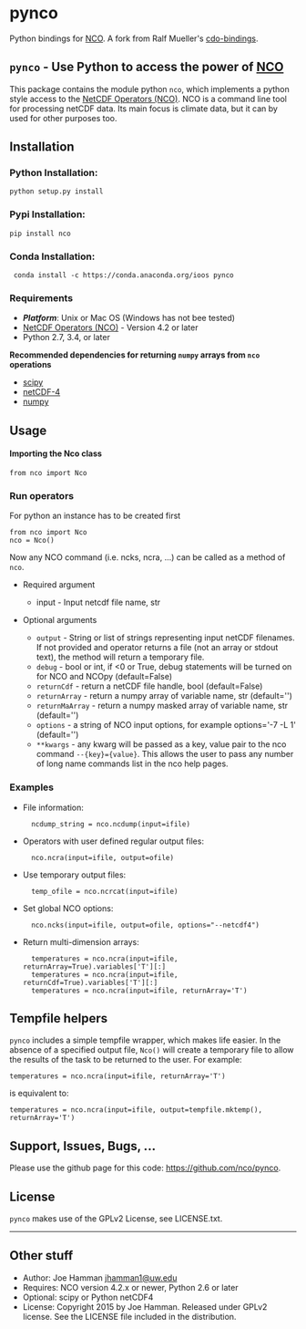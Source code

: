 pynco
============

Python bindings for [NCO](http://nco.sourceforge.net/).  A fork from Ralf Mueller's [cdo-bindings](https://github.com/Try2Code/cdo-bindings).

## `pynco` - Use Python to access the power of [NCO](http://nco.sourceforge.net/)

This package contains the module python `nco`, which implements a python style access to
the [NetCDF Operators (NCO)](http://nco.sourceforge.net/). NCO is a command line tool for processing
netCDF data. Its main focus is climate data, but it can by used for other
purposes too.

## Installation

### Python Installation:

    python setup.py install

### Pypi Installation:

    pip install nco

### Conda Installation:

     conda install -c https://conda.anaconda.org/ioos pynco

### Requirements

- ***Platform***: Unix or Mac OS (Windows has not bee tested)
- [NetCDF Operators (NCO)](http://nco.sourceforge.net/) - Version 4.2 or later
- Python 2.7, 3.4, or later

**Recommended dependencies for returning `numpy` arrays from `nco` operations**
- [scipy](http://docs.scipy.org/doc/scipy/reference/generated/scipy.io.netcdf.netcdf_file.html)
- [netCDF-4](https://code.google.com/p/netcdf4-python/)
- [numpy](http://www.numpy.org/)

## Usage

#### Importing the Nco class

   `from nco import Nco`

### Run operators

For python an instance has to be created first

    from nco import Nco
    nco = Nco()

Now any NCO command (i.e. ncks, ncra, ...) can be called as a method of `nco`.

* Required argument
   - input - Input netcdf file name, str

* Optional arguments
    - `output` - String or list of strings representing input netCDF filenames.  If not provided and operator returns a file (not an array or stdout text), the method will return a temporary file.
    - `debug` - bool or int, if <0 or True, debug statements will be turned on for NCO and NCOpy (default=False)
    - `returnCdf` - return a netCDF file handle, bool (default=False)
    - `returnArray` - return a numpy array of variable name, str (default='')
    - `returnMaArray` - return a numpy masked array of variable name, str (default='')
    - `options` - a string of NCO input options, for example options='-7 -L 1' (default='')
    - `**kwargs` - any kwarg will be passed as a key, value pair to the nco command `--{key}={value}`.  This allows the user to pass any number of long name commands list in the nco help pages.

### Examples

* File information:

        ncdump_string = nco.ncdump(input=ifile)

* Operators with user defined regular output files:

        nco.ncra(input=ifile, output=ofile)

* Use temporary output files:

        temp_ofile = nco.ncrcat(input=ifile)

* Set global NCO options:

        nco.ncks(input=ifile, output=ofile, options="--netcdf4")

* Return multi-dimension arrays:

        temperatures = nco.ncra(input=ifile, returnArray=True).variables['T'][:]
        temperatures = nco.ncra(input=ifile, returnCdf=True).variables['T'][:]
        temperatures = nco.ncra(input=ifile, returnArray='T')

## Tempfile helpers

`pynco` includes a simple tempfile wrapper, which makes life easier.  In the
absence of a specified output file, `Nco()` will create a temporary file to allow the results of the task to be returned to the user.  For example:

    temperatures = nco.ncra(input=ifile, returnArray='T')
is equivalent to:

    temperatures = nco.ncra(input=ifile, output=tempfile.mktemp(), returnArray='T')

## Support, Issues, Bugs, ...

Please use the github page for this code: https://github.com/nco/pynco.

## License

`pynco` makes use of the GPLv2 License, see LICENSE.txt.

---

## Other stuff

* Author: Joe Hamman <jhamman1@uw.edu>
* Requires: NCO version 4.2.x or newer, Python 2.6 or later
* Optional: scipy or Python netCDF4
* License:  Copyright 2015 by Joe Hamman.  Released under GPLv2 license.  See the LICENSE file included in the distribution.
